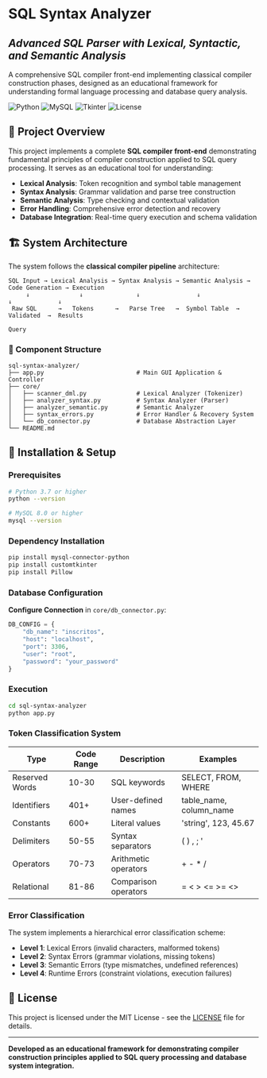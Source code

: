 # SQL Syntax Analyzer
## *Advanced SQL Parser with Lexical, Syntactic, and Semantic Analysis*

A comprehensive SQL compiler front-end implementing classical compiler construction phases, designed as an educational framework for understanding formal language processing and database query analysis.

![Python](https://img.shields.io/badge/Python-3.7+-blue.svg)
![MySQL](https://img.shields.io/badge/MySQL-8.0+-orange.svg)
![Tkinter](https://img.shields.io/badge/GUI-Tkinter-green.svg)
![License](https://img.shields.io/badge/License-MIT-blue.svg)

## 🎯 Project Overview

This project implements a complete **SQL compiler front-end** demonstrating fundamental principles of compiler construction applied to SQL query processing. It serves as an educational tool for understanding:

- **Lexical Analysis**: Token recognition and symbol table management
- **Syntax Analysis**: Grammar validation and parse tree construction  
- **Semantic Analysis**: Type checking and contextual validation
- **Error Handling**: Comprehensive error detection and recovery
- **Database Integration**: Real-time query execution and schema validation

## 🏗️ System Architecture

The system follows the **classical compiler pipeline** architecture:

```
SQL Input → Lexical Analysis → Syntax Analysis → Semantic Analysis → Code Generation → Execution
     ↓              ↓               ↓                ↓                ↓             ↓
 Raw SQL      →   Tokens      →   Parse Tree   →  Symbol Table  →   Validated  →  Results
                                                                      Query
```

### 📁 Component Structure

```
sql-syntax-analyzer/
├── app.py                          # Main GUI Application & Controller
├── core/
│   ├── scanner_dml.py              # Lexical Analyzer (Tokenizer)
│   ├── analyzer_syntax.py          # Syntax Analyzer (Parser)
│   ├── analyzer_semantic.py        # Semantic Analyzer
│   ├── syntax_errors.py            # Error Handler & Recovery System
│   └── db_connector.py             # Database Abstraction Layer
└── README.md
```

## 🚀 Installation & Setup

### Prerequisites
```bash
# Python 3.7 or higher
python --version

# MySQL 8.0 or higher
mysql --version
```

### Dependency Installation
```bash
pip install mysql-connector-python
pip install customtkinter
pip install Pillow
```

### Database Configuration
**Configure Connection** in `core/db_connector.py`:
```python
DB_CONFIG = {
    "db_name": "inscritos",
    "host": "localhost",
    "port": 3306,
    "user": "root",
    "password": "your_password"
}
```

### Execution
```bash
cd sql-syntax-analyzer
python app.py
```

### Token Classification System

| Type | Code Range | Description | Examples |
|------|------------|-------------|----------|
| Reserved Words | 10-30 | SQL keywords | SELECT, FROM, WHERE |
| Identifiers | 401+ | User-defined names | table_name, column_name |
| Constants | 600+ | Literal values | 'string', 123, 45.67 |
| Delimiters | 50-55 | Syntax separators | ( ) , ; ' |
| Operators | 70-73 | Arithmetic operators | + - * / |
| Relational | 81-86 | Comparison operators | = < > <= >= <> |

### Error Classification

The system implements a hierarchical error classification scheme:

- **Level 1**: Lexical Errors (invalid characters, malformed tokens)
- **Level 2**: Syntax Errors (grammar violations, missing tokens)
- **Level 3**: Semantic Errors (type mismatches, undefined references)
- **Level 4**: Runtime Errors (constraint violations, execution failures)

## 📄 License

This project is licensed under the MIT License - see the [LICENSE](LICENSE) file for details.

---

**Developed as an educational framework for demonstrating compiler construction principles applied to SQL query processing and database system integration.**